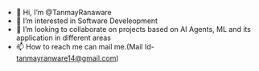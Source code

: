 - 👋 Hi, I’m @TanmayRanaware
- 👀 I’m interested in Software Develeopment
- 💞️ I’m looking to collaborate on projects based on AI Agents, ML and its application in different areas
- 📫 How to reach me can mail me.(Mail Id- tanmayranware14@gmail.com)

<!---
TanmayRanaware/TanmayRanaware is a ✨ special ✨ repository because its `README.md` (this file) appears on your GitHub profile.
You can click the Preview link to take a look at your changes.
--->

